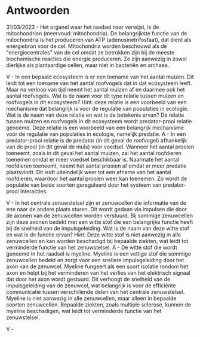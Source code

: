 # Antwoorden

31/03/2023 - Het organel waar het raadsel naar verwijst, is de mitochondrion (meervoud: mitochondria). De belangrijkste functie van de mitochondria is het produceren van ATP (adenosinetrifosfaat), dat dient als energiebron voor de cel. Mitochondria worden beschouwd als de "energiecentrales" van de cel omdat ze betrokken zijn bij de meeste biochemische reacties die energie produceren. Ze zijn aanwezig in zowel dierlijke als plantaardige cellen, maar niet in bacteriën en archaea.


V - In een bepaald ecosysteem is er een toename van het aantal muizen. Dit leidt tot een toename van het aantal roofvogels dat in dat ecosysteem leeft. Maar na verloop van tijd neemt het aantal muizen af en daarmee ook het aantal roofvogels. Wat is de naam voor dit type relatie tussen muizen en roofvogels in dit ecosysteem?
Hint: deze relatie is een voorbeeld van een mechanisme dat belangrijk is voor de regulatie van populaties in ecologie.
Wat is de naam van deze relatie en wat is de betekenis ervan?
De relatie tussen muizen en roofvogels in dit ecosysteem wordt predator-prooi relatie genoemd. Deze relatie is een voorbeeld van een belangrijk mechanisme voor de regulatie van populaties in ecologie, namelijk predatie.
A - In een predator-prooi relatie is de predator (in dit geval de roofvogel) afhankelijk van de prooi (in dit geval de muis) voor voedsel. Wanneer het aantal prooien toeneemt, zoals in dit geval het aantal muizen, zal het aantal roofdieren toenemen omdat er meer voedsel beschikbaar is. Naarmate het aantal roofdieren toeneemt, neemt het aantal prooien af omdat er meer predatie plaatsvindt. Dit leidt uiteindelijk weer tot een afname van het aantal roofdieren, waardoor het aantal prooien weer kan toenemen. Zo wordt de populatie van beide soorten gereguleerd door het systeem van predator-prooi interacties.

V - In het centrale zenuwstelsel zijn er zenuwcellen die informatie van de ene naar de andere plaats sturen. Dit wordt gedaan via impulsen die door de axonen van de zenuwcellen worden verstuurd. Bij sommige zenuwcellen zijn deze axonen bedekt met een witte stof die een belangrijke functie heeft bij de snelheid van de impulsgeleiding.
Wat is de naam van deze witte stof en wat is de functie ervan?
Hint: Deze witte stof is niet aanwezig in alle zenuwcellen en kan worden beschadigd bij bepaalde ziekten, wat leidt tot verminderde functie van het zenuwstelsel.
A - De witte stof die wordt genoemd in het raadsel is myeline. Myeline is een vettige stof die sommige zenuwcellen bedekt en zorgt voor een snellere impulsgeleiding door het axon van de zenuwcel.
Myeline fungeert als een soort isolatie rondom het axon en helpt bij het verminderen van het verlies van het elektrisch signaal dat door het axon wordt gestuurd. Dit verhoogt de snelheid van de impulsgeleiding van de zenuwcel, wat belangrijk is voor de efficiënte communicatie tussen verschillende delen van het centrale zenuwstelsel.
Myeline is niet aanwezig in alle zenuwcellen, maar alleen in bepaalde soorten zenuwcellen. Bepaalde ziekten, zoals multiple sclerose, kunnen de myeline beschadigen, wat leidt tot verminderde functie van het zenuwstelsel.

V - 